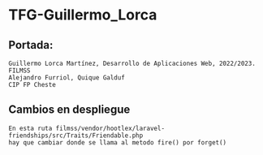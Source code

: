 # TFG-Guillermo_Lorca
## Portada:
    Guillermo Lorca Martínez, Desarrollo de Aplicaciones Web, 2022/2023.
    FILMSS
    Alejandro Furriol, Quique Galduf
    CIP FP Cheste 
## Cambios en despliegue
    En esta ruta filmss/vendor/hootlex/laravel-friendships/src/Traits/Friendable.php
    hay que cambiar donde se llama al metodo fire() por forget()
